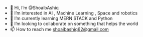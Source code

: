- 👋 Hi, I’m @ShoaibAshiq
- 👀 I’m interested in AI , Machine Learning , Space and robotics
- 🌱 I’m currently learning MERN STACK and Python
- 💞️ I’m looking to collaborate on something that helps the world
- 📫 How to reach me shoaibashiq62@gmail.com

<!---
ShoaibAshiq/ShoaibAshiq is a ✨ special ✨ repository because its `README.md` (this file) appears on your GitHub profile.
You can click the Preview link to take a look at your changes.
--->
